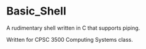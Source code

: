 # Basic_Shell

A rudimentary shell written in C that supports piping.

Written for CPSC 3500 Computing Systems class.
